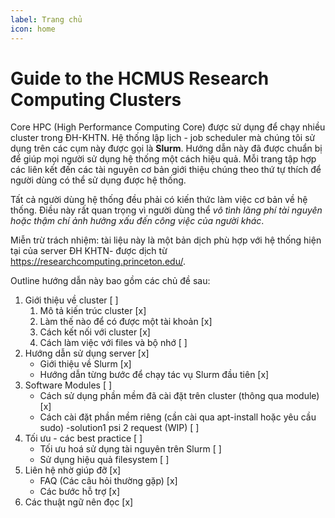 ```yaml
---
label: Trang chủ
icon: home
---
```


# **Guide to the HCMUS Research Computing Clusters**

Core HPC (High Performance Computing Core) được sử dụng để chạy nhiều cluster trong ĐH-KHTN. Hệ thống lập lịch - job scheduler mà chúng tôi sử dụng trên các cụm này được gọi là **Slurm**. Hướng dẫn này đã được chuẩn bị để giúp mọi người sử dụng hệ thống một cách hiệu quả. Mỗi trang tập hợp các liên kết đến các tài nguyên cơ bản giới thiệu chúng theo thứ tự thích để người dùng có thể sử dụng được hệ thống.

Tất cả người dùng hệ thống đều phải có kiến thức làm việc cơ bản về hệ thống. Điều này rất quan trọng vì người dùng thể *vô tình lãng phí tài nguyên hoặc thậm chí ảnh hưởng xấu đến công việc của người khác*.

Miễn trừ trách nhiệm: tài liệu này là một bản dịch phù hợp với hệ thống hiện tại của server ĐH KHTN- được dịch từ https://researchcomputing.princeton.edu/.

Outline hướng dẫn này bao gồm các chủ đề sau:

1. Giới thiệu về cluster [ ]
    1. Mô tả kiến trúc cluster [x]
    2. Làm thế nào để có được một tài khoản [x]
    3. Cách kết nối với cluster [x]
    4. Cách làm việc với files và bộ nhớ [ ]
1. Hướng dẫn sử dụng server [x]
    - Giới thiệu về Slurm [x]
    - Hướng dẫn từng bước để chạy tác vụ Slurm đầu tiên [x]
1. Software Modules [ ]
    - Cách sử dụng phần mềm đã cài đặt trên cluster (thông qua module) [x]
    - Cách cài đặt phần mềm riêng (cần cài qua apt-install hoặc yêu cầu sudo) -solution1 psi 2 request (WIP) [ ]
1. Tối ưu - các best practice [ ]
    - Tối ưu hoá sử dụng tài nguyên trên Slurm [ ]
    - Sử dụng hiệu quả filesystem [ ]
1. Liên hệ nhờ giúp đỡ [x]
    - FAQ (Các câu hỏi thường gặp) [x]
    - Các bước hỗ trợ [x]
1. Các thuật ngữ nên đọc [x]
